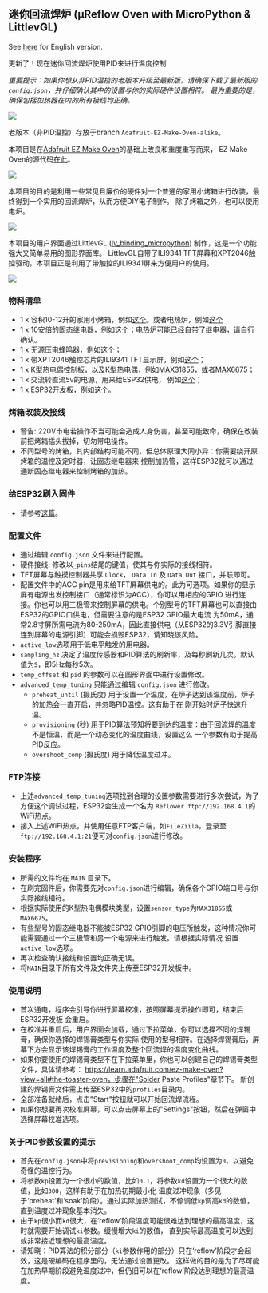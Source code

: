 ## 迷你回流焊炉 (μReflow Oven with MicroPython & LittlevGL)

See [here](./readme.md) for English version.

更新了！现在迷你回流焊炉使用PID来进行温度控制

*重要提示：如果你想从非PID温控的老版本升级至最新版，请确保下载了最新版的`config.json`，并仔细确认其中的设置与你的实际硬件设置相符。
最为重要的是，确保包括加热器在内的所有接线均正确。*

![](./pic/pid.jpg)

老版本（非PID温控）存放于branch ```Adafruit-EZ-Make-Oven-alike```。

本项目是在[Adafruit EZ Make Oven](https://learn.adafruit.com/ez-make-oven?view=all)的基础上改良和重度重写而来，
EZ Make Oven的源代码[在此](https://github.com/adafruit/Adafruit_Learning_System_Guides/tree/master/PyPortal_EZ_Make_Oven)。

![](./pic/overview.jpg)

本项目的目的是利用一些常见且廉价的硬件对一个普通的家用小烤箱进行改装，最终得到一个实用的回流焊炉，从而方便DIY电子制作。
除了烤箱之外，也可以使用电炉。

![](./pic/internal.jpg)

本项目的用户界面通过LittlevGL ([lv_binding_micropython][lv]) 制作，这是一个功能强大又简单易用的图形界面库。
LittlevGL自带了ILI9341 TFT屏幕和XPT2046触控驱动，本项目正是利用了带触控的ILI9341屏来方便用户的使用。

![](./pic/screen.jpg)

### 物料清单
* 1 x 容积10-12升的家用小烤箱，例如[这个][oven]。或者电热炉，例如[这个][plate]
* 1 x 10安倍的固态继电器，例如[这个][ssr]；电热炉可能已经自带了继电器，请自行确认。
* 1 x 无源压电蜂鸣器，例如[这个][buzzer]；
* 1 x 带XPT2046触控芯片的ILI9341 TFT显示屏，例如[这个][tft]；
* 1 x K型热电偶控制板，以及K型热电偶，例如[MAX31855][max31855]，或者[MAX6675][max6675]；
* 1 x 交流转直流5v的电源，用来给ESP32供电， 例如[这个][acdc]；
* 1 x ESP32开发板，例如[这个][esp32]。

### 烤箱改装及接线
* 警告: 220V市电若操作不当可能会造成人身伤害，甚至可能致命，确保在改装前把烤箱插头拔掉，切勿带电操作。
* 不同型号的烤箱，其内部结构可能不同，但总体原理大同小异：你需要绕开原烤箱的温控及定时器，让固态继电器来
控制加热管，这样ESP32就可以通过通断固态继电器来控制烤箱的加热。

### 给ESP32刷入固件
* 请参考[这篇](./FIRMWARE/readme.md)。

### 配置文件
* 通过编辑 `config.json` 文件来进行配置。
* 硬件接线: 修改以`_pins`结尾的键值，使其与你实际的接线相符。
* TFT屏幕与触摸控制器共享 `Clock`， `Data In` 及 `Data Out` 接口，并联即可。
* 配置文件中的ACC pin是用来给TFT屏幕供电的。此为可选项。如果你的显示屏有电源出发控制接口（通常标识为ACC），你可以用相应的GPIO
进行连接。你也可以用三极管来控制屏幕的供电。个别型号的TFT屏幕也可以直接由ESP32的GPIO口供电，但需要注意的是ESP32 GPIO最大电流
为50mA，通常2.8寸屏所需电流为80-250mA，因此直接供电（从ESP32的3.3V引脚直接连到屏幕的电源引脚）可能会损毁ESP32，请知晓该风险。
* `active_low`选项用于低电平触发的用电器。
* `sampling_hz` 决定了温度传感器和PID算法的刷新率，及每秒刷新几次。默认值为`5`，即5Hz每秒5次。
* `temp_offset` 和 `pid` 的参数可以在图形界面中进行设置修改。
* `advanced_temp_tuning` 只能通过编辑 `config.json` 进行修改。
    * `preheat_until` (摄氏度) 用于设置一个温度，在炉子达到该温度前，炉子的加热会一直开启，并忽略PID温控。这有助于在
    刚开始时炉子快速升温。
    * `provisioning`  (秒) 用于PID算法预知将要到达的温度：由于回流焊的温度不是恒温，而是一个动态变化的温度曲线，设置这么
    一个参数有助于提高PID反应。
    * `overshoot_comp` (摄氏度) 用于降低温度过冲。

### FTP连接
* 上述`advanced_temp_tuning`选项找到合理的设置参数需要进行多次尝试，为了方便这个调试过程，ESP32会生成一个名为
`Reflower ftp://192.168.4.1`的WiFi热点。
* 接入上述WiFi热点，并使用任意FTP客户端，如`FileZiila`，登录至`ftp://192.168.4.1:21`便可对`config.json`进行修改。

### 安装程序
* 所需的文件均在 `MAIN` 目录下。
* 在刷完固件后，你需要先对`config.json`进行编辑，确保各个GPIO端口号与你实际接线相符。
* 根据实际使用的K型热电偶模块类型，设置`sensor_type`为`MAX31855`或`MAX6675`。
* 有些型号的固态继电器不能被ESP32 GPIO引脚的电压所触发，这种情况你可能需要通过一个三极管和另一个电源来进行触发。请根据实际情况
设置`active_low`选项。
* 再次检查确认接线和设置均正确无误。
* 将`MAIN`目录下所有文件及文件夹上传至ESP32开发板中。

### 使用说明
* 首次通电，程序会引导你进行屏幕校准，按照屏幕提示操作即可，结束后ESP32开发板
会重启。
* 在校准并重启后，用户界面会加载，通过下拉菜单，你可以选择不同的焊锡膏，确保你选择的焊锡膏类型与你实际
使用的型号相符。在选择焊锡膏后，屏幕下方会显示该焊锡膏的工作温度及整个回流焊的温度变化曲线。
* 如果你要使用的焊锡膏类型不在下拉菜单里，你也可以创建自己的焊锡膏类型文件，具体请参考：
https://learn.adafruit.com/ez-make-oven?view=all#the-toaster-oven，步骤在"Solder Paste Profiles"章节下。
新创建的焊锡膏文件需上传至ESP32中的`profiles`目录内。
* 全部准备就绪后，点击"Start"按钮就可以开始回流焊流程。
* 如果你想要再次校准屏幕，可以点击屏幕上的"Settings"按钮，然后在弹窗中选择屏幕校准选项。

### 关于PID参数设置的提示
* 首先在`config.json`中将`previsioning`和`overshoot_comp`均设置为`0`，以避免奇怪的温控行为。
* 将参数`kp`设置为一个很小的数值，比如`0.1`，将参数`kd`设置为一个很大的数值，比如`300`，这样有助于在加热初期最小化
温度过冲现象（多见于‘preheat’和‘soak’阶段）。通过实际加热测试，不停调低`kp`调高`kd`的数值，直到温度过冲现象基本消失。
* 由于`kp`很小而`kd`很大，在‘reflow’阶段温度可能很难达到理想的最高温度，这时就需要开始调试`ki`参数。缓慢增大`ki`的数值，
直到实际最高温度可以达到或非常接近理想的最高温度。
* 请知晓：PID算法的积分部分（`ki`参数作用的部分）只在‘reflow’阶段才会起效，这是硬编码在程序里的，无法通过设置更改。
这样做的目的是为了尽可能在加热早期阶段避免温度过冲，但仍旧可以在‘reflow’阶段达到理想的最高温度。

[lv]:https://github.com/littlevgl/lv_binding_micropython
[oven]:https://www.aliexpress.com/item/4000151934943.html
[plate]:https://www.aliexpress.com/item/32946772052.html
[ssr]:https://www.aliexpress.com/item/4000083560440.html
[buzzer]:https://www.aliexpress.com/item/32808743801.html
[tft]:https://www.aliexpress.com/item/32960934541.html
[max31855]:https://www.aliexpress.com/item/32878757344.html
[max6675]:https://www.aliexpress.com/item/4000465204314.html
[acdc]:https://www.aliexpress.com/item/32821770958.html
[esp32]:https://www.aliexpress.com/item/32855652152.html